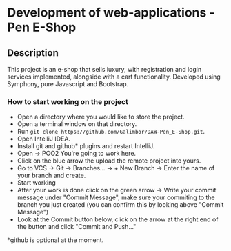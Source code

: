 # Development of web-applications - Pen E-Shop

## Description

This project is an e-shop that sells luxury, with registration and login services implemented, alongside with a cart functionality. Developed using Symphony, pure Javascript and Bootstrap. 


### How to start working on the project
 
+ Open a directory where you would like to store the project.
+ Open a terminal window on that directory.
+ Run `git clone https://github.com/Galimbor/DAW-Pen_E-Shop.git`.
+ Open IntelliJ IDEA.
+ Install git and github* plugins and restart IntelliJ.
+ Open -> POO2    You're going to work here.
+ Click on the blue arrow the upload the remote project into yours.
+ Go to VCS -> Git -> Branches... -> + New Branch -> Enter the name of your branch and create.
+ Start working
+ After your work is done click on the green arrow -> Write your commit message under "Commit Message", make sure your commiting to the branch you just created (you can confirm this by looking above "Commit Message")
+ Look at the Commit button below, click on the arrow at the right end of the button and click "Commit and Push..."



*github is optional at the moment.
